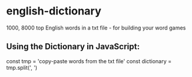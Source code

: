 # english-dictionary
1000, 8000 top English words in a txt file - for building your word games


## Using the Dictionary in JavaScript:

const tmp = 'copy-paste words from the txt file'
const dictionary = tmp.split(', ')
